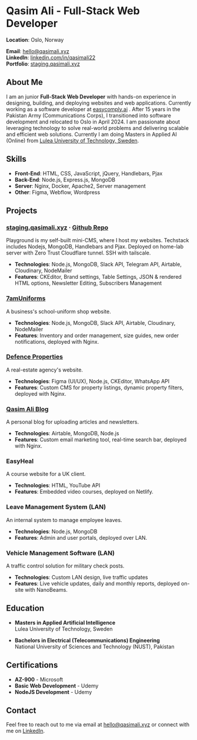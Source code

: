 # Qasim Ali - Full-Stack Web Developer

**Location**: Oslo, Norway

**Email**: [hello@qasimali.xyz](mailto:hello@qasimali.xyz)  
**LinkedIn**: [linkedin.com/in/qasimali22](https://linkedin.com/in/qasimali22)  
**Portfolio**: [staging.qasimali.xyz](http://staging.qasimali.xyz/tech)  

## About Me
I am an junior **Full-Stack Web Developer** with hands-on experience in designing, building, and deploying websites and web applications. Currently working as a software developer at [easycomply.ai](https://easycomply.ai) . After 15 years in the Pakistan Army (Communications Corps), I transitioned into software development and relocated to Oslo in April 2024. I am passionate about leveraging technology to solve real-world problems and delivering scalable and efficient web solutions. Currently I am doing Masters in Applied AI (Online) from [Lulea University of Technology, Sweden](https://www.ltu.se/en). 

## Skills
- **Front-End**: HTML, CSS, JavaScript, jQuery, Handlebars, Pjax
- **Back-End**: Node.js, Express.js, MongoDB
- **Server**: Nginx, Docker, Apache2, Server management
- **Other**: Figma, Webflow, Wordpress

## Projects

### [staging.qasimali.xyz](https://staging.qasimali.xyz) · [Github Repo](https://github.com/qasim2020/playground)
Playground is my self-built mini-CMS, where I host my websites. Techstack includes Nodejs, MongoDB, Handlebars and Pjax. Deployed on home-lab server with Zero Trust Cloudflare tunnel. SSH with tailscale.
- **Technologies**: Node.js, MongoDB, Slack API, Telegram API, Airtable, Cloudinary, NodeMailer
- **Features**: CKEditor, Brand settings, Table Settings, JSON & rendered HTML options, Newsletter Editing, Subscribers Management

### [7amUniforms](https://www.7amuniforms.com)
A business's school-uniform shop website.
- **Technologies**: Node.js, MongoDB, Slack API, Airtable, Cloudinary, NodeMailer
- **Features**: Inventory and order management, size guides, new order notifications, deployed with Nginx.

### [Defence Properties](https://staging.qasimali.xyz/chodhry)
A real-estate agency's website.
- **Technologies**: Figma (UI/UX), Node.js, CKEditor, WhatsApp API
- **Features**: Custom CMS for property listings, dynamic property filters, deployed with Nginx.

### [Qasim Ali Blog](https://staging.qasimali.xyz/life)
A personal blog for uploading articles and newsletters.
- **Technologies**: Airtable, MongoDB, Node.js
- **Features**: Custom email marketing tool, real-time search bar, deployed with Nginx.

### EasyHeal
A course website for a UK client.
- **Technologies**: HTML, YouTube API
- **Features**: Embedded video courses, deployed on Netlify.

### Leave Management System (LAN)
An internal system to manage employee leaves.
- **Technologies**: Node.js, MongoDB
- **Features**: Admin and user portals, deployed over LAN.

### Vehicle Management Software (LAN)
A traffic control solution for military check posts.
- **Technologies**: Custom LAN design, live traffic updates
- **Features**: Live vehicle updates, daily and monthly reports, deployed on-site with NanoBeams.

## Education
- **Masters in Applied Artificial Intelligence**  
  Lulea University of Technology, Sweden

- **Bachelors in Electrical (Telecommunications) Engineering**  
  National University of Sciences and Technology (NUST), Pakistan

## Certifications
- **AZ-900** - Microsoft  
- **Basic Web Development** - Udemy  
- **NodeJS Development** - Udemy

## Contact
Feel free to reach out to me via email at [hello@qasimali.xyz](mailto:hello@qasimali.xyz) or connect with me on [LinkedIn](https://linkedin.com/in/qasimali22).
